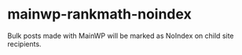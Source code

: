# mainwp-rankmath-noindex

Bulk posts made with MainWP will be marked as NoIndex on child site recipients.
